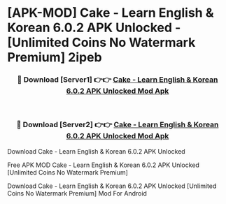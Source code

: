 # [APK-MOD] Cake - Learn English & Korean 6.0.2 APK Unlocked - [Unlimited Coins No Watermark Premium] 2ipeb



<div align="center">
<h3>🔴 Download [Server1] 👉👉 <a href="https://momento.my/?title=Cake_-_Learn_English_&_Korean_6.0.2_APK_Unlocked">Cake - Learn English & Korean 6.0.2 APK Unlocked Mod Apk</a></h3><br>

<h3>🔴 Download [Server2] 👉👉 <a href="https://momento.my/?title=Cake_-_Learn_English_&_Korean_6.0.2_APK_Unlocked">Cake - Learn English & Korean 6.0.2 APK Unlocked Mod Apk</a></h3>
</div>



Download Cake - Learn English & Korean 6.0.2 APK Unlocked 

Free APK MOD Cake - Learn English & Korean 6.0.2 APK Unlocked [Unlimited Coins No Watermark Premium]

Download Cake - Learn English & Korean 6.0.2 APK Unlocked [Unlimited Coins No Watermark Premium] Mod For Android
